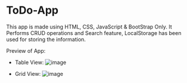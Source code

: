 # ToDo-App

This app is made using HTML, CSS, JavaScript & BootStrap Only.
It Performs CRUD operations and Search feature, LocalStorage has been used for storing the information.

Preview of App:
- Table View:
![image](https://user-images.githubusercontent.com/104631814/211771493-e001baf4-829d-4c6d-8ba9-a6746d69877c.png)

- Grid View:
![image](https://user-images.githubusercontent.com/104631814/211772233-68d61bd5-4372-439e-839b-897b502d8f38.png)
